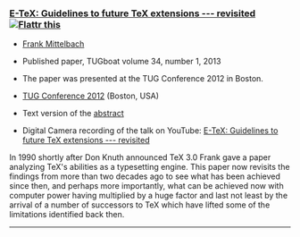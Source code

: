 

### <a href="{{site.baseurl}}/publications/2012-FMi-TUB-tb106mittelbach-e-tex-revisited.pdf" target="_blank" onclick="vgwPixelCall('22a96dd7bbe64a03bc837f79aaf9e174');">E-TeX: Guidelines to future TeX extensions --- revisited</a> <a target="_blank" href="https://flattr.com/submit/auto?user_id=Frank.Mittelbach&url=http%3A%2F%2Flatex-project.org%2Fpublications%2Ftb106mittelbach-e-tex-revisited.pdf"><img border="0" title="Flattr this" alt="Flattr this" src="//button.flattr.com/flattr-badge-large.png"/></a>

+ [Frank Mittelbach]({{site.baseurl}}/about/team/#frank-mittelbach)
+ Published paper, TUGboat volume 34, number 1, 2013
+ The paper was presented at the TUG Conference 2012 in Boston.

+ [TUG Conference 2012](http://tug.org/tug2012/) (Boston, USA)
+ Text version of the <a href="{{site.baseurl}}/publications/E-TeX-revisited-2012-abstract.txt" target="_blank" onclick="vgwPixelCall('22a96dd7bbe64a03bc837f79aaf9e174');">abstract</a>
+ Digital Camera recording of the talk on YouTube: [E-TeX: Guidelines to future TeX extensions --- revisited](http://youtu.be/qXS27F5NxUg) 


In 1990 shortly after Don Knuth announced TeX 3.0 Frank gave a paper
analyzing TeX's abilities as a typesetting engine.  This paper now
revisits the findings from more than two decades ago to see what has
been achieved since then, and perhaps more importantly, what can be
achieved now with computer power having multiplied by a huge factor
and last not least by the arrival of a number of successors to TeX
which have lifted some of the limitations identified back then.

***

